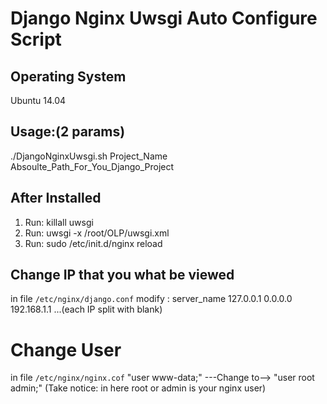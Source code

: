 # Django Nginx Uwsgi Auto Configure Script

## Operating System
Ubuntu 14.04

## Usage:(2 params)
./DjangoNginxUwsgi.sh Project_Name Absoulte_Path_For_You_Django_Project

## After Installed
1. Run: killall uwsgi
2. Run: uwsgi -x /root/OLP/uwsgi.xml
3. Run: sudo /etc/init.d/nginx reload

## Change IP that you what be viewed
in file `/etc/nginx/django.conf`
modify : server_name 127.0.0.1 0.0.0.0 192.168.1.1 ...(each IP split with blank)

# Change User
in file `/etc/nginx/nginx.cof`
"user www-data;"  ---Change to--> "user root admin;"
(Take notice: in here root or admin is your nginx user)
